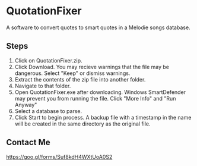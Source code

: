 # QuotationFixer
A software to convert quotes to smart quotes in a Melodie songs database.


## Steps
1. Click on QuotationFixer.zip.
2. Click Download. You may recieve warnings that the file may be dangerous. Select "Keep" or dismiss warnings.
3. Extract the contents of the zip file into another folder.
4. Navigate to that folder.
4. Open QuotationFixer.exe after downloading. Windows SmartDefender may prevent you from running the file. Click "More Info" and "Run Anyway"
5. Select a database to parse.
6. Click Start to begin process. A backup file with a timestamp in the name will be created in the same directory as the original file.

## Contact Me
https://goo.gl/forms/Suf8kdH4WXtUoA0S2


